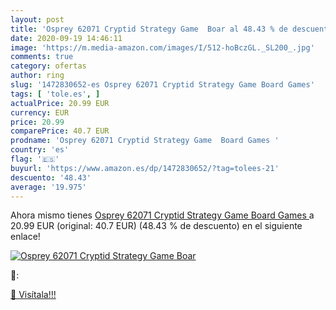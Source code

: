 ```yaml
---
layout: post
title: 'Osprey 62071 Cryptid Strategy Game  Boar al 48.43 % de descuento'
date: 2020-09-19 14:46:11
image: 'https://m.media-amazon.com/images/I/512-hoBczGL._SL200_.jpg'
comments: true
category: ofertas
author: ring
slug: '1472830652-es Osprey 62071 Cryptid Strategy Game Board Games'
tags: [ 'tole.es', ]
actualPrice: 20.99 EUR
currency: EUR
price: 20.99
comparePrice: 40.7 EUR
prodname: 'Osprey 62071 Cryptid Strategy Game  Board Games '
country: 'es'
flag: '🇪🇸'
buyurl: 'https://www.amazon.es/dp/1472830652/?tag=tolees-21'
descuento: '48.43'
average: '19.975'
---
```


Ahora mismo tienes [Osprey 62071 Cryptid Strategy Game  Board Games ](https://www.amazon.es/dp/1472830652/?tag=tolees-21) a 20.99 EUR (original: 40.7 EUR) (48.43 %  de descuento) en el siguiente enlace!

[![Osprey 62071 Cryptid Strategy Game  Boar](https://m.media-amazon.com/images/I/512-hoBczGL._SL200_.jpg)](https://www.amazon.es/dp/1472830652/?tag=tolees-21)

🔎:


[🛒 Visítala!!!](https://www.amazon.es/dp/1472830652/?tag=tolees-21)
